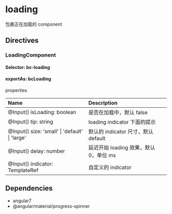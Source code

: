 # loading

包裹正在加载的 component

## Directives

### LoadingComponent

#### Selector: bc-loading

#### exportAs: bcLoading

properties

| Name                                           | Description                            |
| :--------------------------------------------- | :------------------------------------- |
| @Input() isLoading: boolean                    | 是否在加载中，默认 false               |
| @Input() tip: string                           | loading indicator 下面的提示           |
| @Input() size: 'small' \| 'default' \| 'large' | 默认的 indicator 尺寸，默认 default    |
| @Input() delay: number                         | 延迟开始 loading 效果，默认 0，单位 ms |
| @Input() indicator: TemplateRef<any>           | 自定义的 indicator                     |

## Dependencies

- angular7
- @angular/material/progress-spinner
